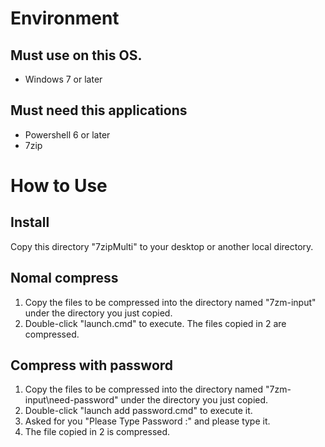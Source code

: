 
# Environment

## Must use on this OS.
- Windows 7 or later

## Must need this applications
- Powershell 6 or later
- 7zip

# How to Use

## Install

Copy this directory "7zipMulti" to your desktop or another local directory.

## Nomal compress


1. Copy the files to be compressed into the directory named "7zm-input" under the directory you just copied.
1. Double-click "launch.cmd" to execute. The files copied in 2 are compressed.

## Compress with password

1. Copy the files to be compressed into the directory named "7zm-input\need-password" under the directory you just copied.
1. Double-click "launch add password.cmd" to execute it.
1. Asked for you "Please Type Password :" and please type it.
1. The file copied in 2 is compressed.